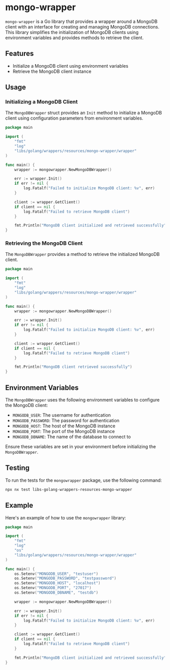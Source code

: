 # mongo-wrapper

`mongo-wrapper` is a Go library that provides a wrapper around a MongoDB client with an interface for creating and managing MongoDB connections. This library simplifies the initialization of MongoDB clients using environment variables and provides methods to retrieve the client.

## Features

- Initialize a MongoDB client using environment variables
- Retrieve the MongoDB client instance

## Usage

### Initializing a MongoDB Client

The `MongoDBWrapper` struct provides an `Init` method to initialize a MongoDB client using configuration parameters from environment variables.

```go
package main

import (
	"fmt"
	"log"
	"libs/golang/wrappers/resources/mongo-wrapper/wrapper"
)

func main() {
	wrapper := mongowrapper.NewMongoDBWrapper()

	err := wrapper.Init()
	if err != nil {
		log.Fatalf("Failed to initialize MongoDB client: %v", err)
	}

	client := wrapper.GetClient()
	if client == nil {
		log.Fatalf("Failed to retrieve MongoDB client")
	}

	fmt.Println("MongoDB client initialized and retrieved successfully")
}
```

### Retrieving the MongoDB Client

The `MongoDBWrapper` provides a method to retrieve the initialized MongoDB client.

```go
package main

import (
	"fmt"
	"log"
	"libs/golang/wrappers/resources/mongo-wrapper/wrapper"
)

func main() {
	wrapper := mongowrapper.NewMongoDBWrapper()

	err := wrapper.Init()
	if err != nil {
		log.Fatalf("Failed to initialize MongoDB client: %v", err)
	}

	client := wrapper.GetClient()
	if client == nil {
		log.Fatalf("Failed to retrieve MongoDB client")
	}

	fmt.Println("MongoDB client retrieved successfully")
}
```

## Environment Variables

The `MongoDBWrapper` uses the following environment variables to configure the MongoDB client:

- `MONGODB_USER`: The username for authentication
- `MONGODB_PASSWORD`: The password for authentication
- `MONGODB_HOST`: The host of the MongoDB instance
- `MONGODB_PORT`: The port of the MongoDB instance
- `MONGODB_DBNAME`: The name of the database to connect to

Ensure these variables are set in your environment before initializing the `MongoDBWrapper`.

## Testing

To run the tests for the `mongowrapper` package, use the following command:

```sh
npx nx test libs-golang-wrappers-resources-mongo-wrapper
```

## Example

Here's an example of how to use the `mongowrapper` library:

```go
package main

import (
	"fmt"
	"log"
	"os"
	"libs/golang/wrappers/resources/mongo-wrapper/wrapper"
)

func main() {
	os.Setenv("MONGODB_USER", "testuser")
	os.Setenv("MONGODB_PASSWORD", "testpassword")
	os.Setenv("MONGODB_HOST", "localhost")
	os.Setenv("MONGODB_PORT", "27017")
	os.Setenv("MONGODB_DBNAME", "testdb")

	wrapper := mongowrapper.NewMongoDBWrapper()

	err := wrapper.Init()
	if err != nil {
		log.Fatalf("Failed to initialize MongoDB client: %v", err)
	}

	client := wrapper.GetClient()
	if client == nil {
		log.Fatalf("Failed to retrieve MongoDB client")
	}

	fmt.Println("MongoDB client initialized and retrieved successfully")
}
```
